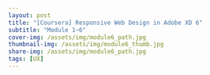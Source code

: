 ```yaml
---
layout: post
title: "[Coursera] Responsive Web Design in Adobe XD 6"
subtitle: "Module 1~6"
cover-img: /assets/img/module6_path.jpg
thumbnail-img: /assets/img/module6_thumb.jpg
share-img: /assets/img/module6_path.jpg
tags: [UX]
--- 
```

